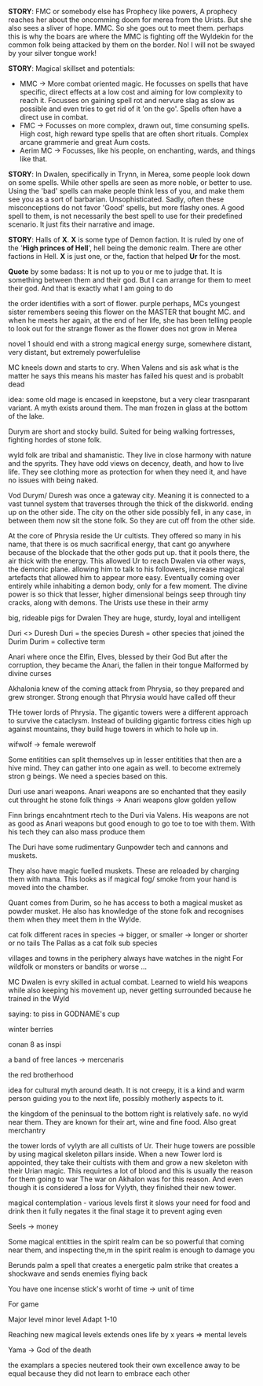 **STORY**: FMC or somebody else has Prophecy like powers, A prophecy reaches her about the oncomming doom for merea from the Urists. But she also sees a sliver of hope. MMC. So she goes out to meet them. perhaps this is why the boars are where the MMC is fighting off the Wyldekin for the 
common folk being attacked by them on the border. 
No! I will not be swayed by your silver tongue work!


**STORY**: Magical skillset and potentials:
* MMC -> More combat oriented magic. He focusses on spells that have specific, direct effects at a low cost and aiming for low complexity to reach it. Focusses on gaining spell rot and nervure slag as slow as possible and even tries to get rid of it 'on the go'. Spells often have a direct use in combat.
* FMC -> Focusses on more complex, drawn out, time consuming spells. High cost, high reward type spells that are often short rituals. Complex arcane grammerie and great Aum costs.
* Aerim MC -> Focusses, like his people, on enchanting, wards, and things like that.


**STORY**: In Dwalen, specifically in Trynn, in Merea, some people look down on some spells. While other spells are seen as more noble, or better to use. Using the 'bad' spells can make people think less of you, and make them see you as a sort of barbarian. Unsophisticated. Sadly, often these misconceptions do not favor 'Good' spells, but more flashy ones. A good spell to them, is not necessarily the best spell to use for their predefined scenario. It just fits their narrative and image. 


**STORY**: Halls of **X**.  **X** is some type of Demon faction. It is ruled by one of the '**High princes of Hell**', hell being the demonic realm. There are other factions in Hell. **X** is just one, or the, faction that helped **Ur** for the most.


**Quote** by some badass: It is not up to you or me to judge that. It is something between them and their god. But I can arrange for them to meet their god. And that is exactly what I am going to do


the order identifies with a sort of flower. purple perhaps, MCs youngest sister remembers seeing this flower on the MASTER that bought MC. and when he meets her again, at the end of her life, she has been telling people to look out for the strange flower
as the flower does not grow in Merea

novel 1 should end with a strong magical energy surge, somewhere distant, very distant, but extremely powerfulelise

MC kneels down and starts to cry. When Valens and sis ask what is the matter he says this means his master has failed his quest and is probablt dead

idea: some old mage is encased in keepstone, but a very clear trasnparant variant. A myth exists around them. The man frozen in glass at the bottom of the lake. 



Durym are short and stocky build. Suited for being walking fortresses, fighting hordes of stone folk.

wyld folk are tribal and shamanistic. They live in close harmony with nature and the spyrits. They have odd views on decency, death, and how to live life. They see clothing more as protection for when they need it, and have no issues with being naked. 

Vod Durym/ Duresh was once a gateway city. Meaning it is connected to a vast tunnel system that traverses through the thick of the diskworld. ending up on the other side. The city on the other side possibly fell, in any case, in between them now sit the stone folk. So they are cut off from the other side.

At the core of Phrysia reside the Ur cultists. They offered so many in his name, that there is os much sacrifical energy, that cant go anywhere because of the blockade that the other gods put up. that it pools there, the air thick with the energy.
This allowed Ur to reach Dwalen via other ways, the demonic plane. allowing him to talk to his followers, increase magical artefacts that allowed him to appear more easy. Eventually coming over entirely while inhabiting a demon body, only for a few moment.
The divine power is so thick that lesser, higher dimensional beings seep through tiny cracks, along with demons. The Urists use these in their army



big, rideable pigs for Dwalen
They are huge, sturdy, loyal and intelligent

Duri <> Duresh
Duri = the species
Duresh = other species that joined the Durim
Durim = collective term


Anari where once the Elfin, Elves, blessed by their God
But after the corruption, they became the Anari, the fallen in their tongue
Malformed by divine curses



Akhalonia knew of the coming attack from Phrysia, so they prepared and grew stronger. Strong enough that Phrysia would have called off theur

THe tower lords of Phrysia. The gigantic towers were a different approach to survive the cataclysm. Instead of building gigantic fortress cities high up against mountains, they build huge towers in which to hole up in.




wifwolf -> female werewolf


Some entitities can split themselves up in lesser entitities that then are a hive mind. They can gather into one again as well. to become extremely stron g beings. We need a species based on this.


Duri use anari weapons. Anari weapons are so enchanted that they easily cut throught he stone folk things
-> Anari weapons glow golden yellow

Finn brings encahntment rtech to the Duri via Valens. His weapons are not as good as Anari weapons but good enough to go toe to toe with them. With his tech they can also mass produce them

The Duri have some rudimentary Gunpowder tech and cannons and muskets.

They also have magic fuelled muskets. These are reloaded by charging them with mana. This looks as if magical fog/ smoke from your hand is moved into the chamber.

Quant comes from Durim, so he has access to both a magical musket as powder musket. He also has knowledge of the stone folk and recognises them when they meet them in the Wylde.

cat folk
different races in species
-> bigger, or smaller
-> longer or shorter or no tails
The Pallas as a cat folk sub species


villages and towns in the periphery always have watches in the night
For wildfolk or monsters or bandits or worse ...


MC Dwalen is evry skilled in actual combat. Learned to wield his weapons while also keeping his movement up, never getting surrounded because he trained in the Wyld


saying: to piss in GODNAME's cup


winter berries

conan 8 as inspi


a band of free lances -> mercenaris


the red brotherhood



idea for cultural myth around death. It is not creepy, it is a kind and warm person guiding you to the next life, possibly motherly aspects to it.



the kingdom of the peninsual to the bottom right is relatively safe. no wyld near them. They are known for their art, wine and fine food. Also great merchantry



the tower lords of vylyth are all cultists of Ur. 
Their huge towers are possible by using magical skeleton pillars inside.
When a new Tower lord is appointed, they take their cultists with them and grow a new skeleton with their Urian magic.
This requirtes a lot of blood and this is usually the reason for them going to war
The war on Akhalon was for this reason. And even though it is considered a loss for Vylyth, they finished their new tower.





magical contemplation - various levels
first it slows your need for food and drink
then it fully negates it
the final stage it to prevent aging even




Seels -> money



Some magical entitties in the spirit realm can be so powerful that coming near them, and inspecting the,m in the spirit realm is enough to damage you


Berunds palm
a spell that creates a energetic palm strike that creates a shockwave and sends enemies flying back


You have one incense stick's worht of time -> unit of time



For game

Major level minor level
Adapt       1-10

Reaching new magical levels extends ones life by x years
=> mental levels



Yama -> God of the death



the examplars
a species neutered
took their own excellence away
to be equal
because they did not learn to embrace each other